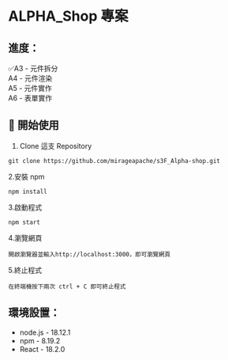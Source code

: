# ALPHA_Shop 專案

## 進度：

✅A3 - 元件拆分<br>
A4 - 元件渲染<br>
A5 - 元件實作<br>
A6 - 表單實作<br>

## 🔗 開始使用

1. Clone 這支 Repository

```
git clone https://github.com/mirageapache/s3F_Alpha-shop.git
```

2.安裝 npm

```
npm install
```

3.啟動程式

```
npm start
```

4.瀏覽網頁

```
開啟瀏覽器並輸入http://localhost:3000，即可瀏覽網頁
```

5.終止程式

```
在終端機按下兩次 ctrl + C 即可終止程式
```

## 環境設置：

- node.js - 18.12.1
- npm - 8.19.2
- React - 18.2.0
